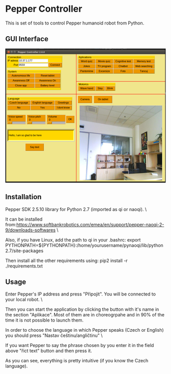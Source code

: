 # Pepper Controller

This is set of tools to control Pepper humanoid robot from Python. 




## GUI Interface

![Image](gui.png)



## Installation

Pepper SDK 2.5.10 library for Python 2.7 (imported as qi or naoqi). \

It can be installed from:https://www.softbankrobotics.com/emea/en/support/pepper-naoqi-2-9/downloads-softwares \

Also, if you have Linux, add the path to qi in your .bashrc: export PYTHONPATH=${PYTHONPATH}:/home/yourusername/pynaoqi/lib/python2.7/site-packages 



Then install all the other requirements using: pip2 install -r ./requirements.txt 



## Usage

Enter Pepper's IP address and press "Připojit". You will be connected to your local robot. \

Then you can start the application by clicking the button with it's name in the section "Aplikace". Most of them are in choreogrpahe and in 90% of the time it is not possible to launch them. 

In order to choose the language in which Pepper speaks (Czech or English) you should press "Nastav češtinu/angličtinu" \

If you want Pepper to say the phrase chosen by you enter it in the field above "řict text" button and then press it.

As you can see, everything is pretty intuitive (if you know the Czech language).
